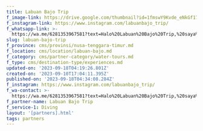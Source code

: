 ```yaml
---
title: Labuan Bajo Trip
f_image-link: https://drive.google.com/thumbnail?id=1fmswY9Kvde_eNkGf17zSIRi8LsNwOCqk
f_instagram-link: https://www.instagram.com/labuanbajo_trip/
f_whatsapp-link: >-
  https://wa.me/6281353967581?text=Halo%20Labuan%20Bajo%20Trip,%20saya%20dapat%20info%20dari%20@loocale.id%20dan%20punya%20pertanyaan
slug: labuan-bajo-trip
f_province: cms/provinsi/nusa-tenggara-timur.md
f_location: cms/location/labuan-bajo.md
f_category: cms/partner-category/water-tours.md
f_type: cms/destination-type/experiences.md
updated-on: '2023-09-18T04:19:26.801Z'
created-on: '2023-09-10T17:04:11.395Z'
published-on: '2023-09-18T04:34:08.284Z'
f_instagram: https://www.instagram.com/labuanbajo_trip/
f_wa-contact: >-
  https://wa.me/6281353967581?text=Halo%20Labuan%20Bajo%20Trip,%20saya%20dapat%20info%20dari%20@loocale.id%20dan%20punya%20pertanyaan
f_partner-name: Labuan Bajo Trip
f_service-1: Diving
layout: '[partners].html'
tags: partners
---
```



